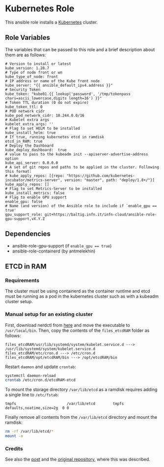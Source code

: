 # Kubernetes Role

This ansible role installs a [Kubernetes](https://kubernetes.io/) cluster.

## Role Variables

The variables that can be passed to this role and a brief description about them are as follows:

    # Version to install or latest
    kube_version: 1.28.7
    # Type of node front or wn
    kube_type_of_node: front
    # IP address or name of the Kube front node
    kube_server: "{{ ansible_default_ipv4.address }}"
    # Security Token
    kube_token: "kube01.{{ lookup('password', '/tmp/tokenpass chars=ascii_lowercase,digits length=16') }}"
    # Token TTL duration (0 do not expire)
    kube_token_ttl: 0
    # POD network cidr
    kube_pod_network_cidr: 10.244.0.0/16
    # Kubelet extra args
    kubelet_extra_args: ''
    # Flag to set HELM to be installed
    kube_install_helm: true
    # If true, running kubernetes etcd in ramdisk
    etcd_in_RAM: true
    # Deploy the Dashboard
    kube_deploy_dashboard:  true
    # value to pass to the kubeadm init --apiserver-advertise-address option
    kube_api_server: 0.0.0.0
    # A set of git repos and paths to be applied in the cluster. Following this format:
    # kube_apply_repos: [{repo: "https://github.com/kubernetes-incubator/metrics-server", version: "master", path: "deploy/1.8+/"}]
    kube_apply_repos: []
    # Flag to set Metrics-Server to be installed
    kube_install_metrics: false
    # Flag to enable GPU support
    enable_gpu: false
    # Name (and version) of the Ansible role to include if `enable_gpu == true'
    gpu_support_role: git+https://baltig.infn.it/infn-cloud/ansible-role-gpu-support,vX.Y.Z

## Dependencies

- ansible-role-gpu-support (if `enable_gpu == true`)
- ansible-role-containerd (by antmelekhin)

## ETCD in RAM

### Requirements

The cluster must be using containerd as the container runtime and etcd must be running as a pod in the kubernetes cluster such as with a kubeadm cluster setup.

### Manual setup for an existing cluster

First, download nerdctl from [here](https://github.com/containerd/nerdctl) and move the executable to `/usr/local/bin`. Then, copy the contents of the `files_etcdRAM` folder as follows:

```text
files_etcdRAM/usr/lib/systemd/system/kubelet.service.d ---> /usr/lib/systemd/system/kubelet.service.d
files_etcdRAM/etc/cron.d ---> /etc/cron.d
files_etcdRAM/opt/etcdRAM/bin ---> /opt/etcdRAM/bin
```

Restart `daemon` and update `crontab`:

```bash
systemctl daemon-reload
crontab /etc/cron.d/etcdRAM-etcd
```

To mount the storage directory `/var/lib/etcd` as a ramdisk requires adding a single line to `/etc/fstab`:

```text
tmpfs                       /var/lib/etcd        tmpfs   defaults,noatime,size=2g  0 0
```

Finally remove all contents from the `/var/lib/etcd` directory and mount the ramdisk:

```bash
rm -rf /var/lib/etcd/*
mount -a
```

### Credits

See also the [post](https://brakkee.org/site/2023/02/14/silencing-kubernetes-at-home/) and the [original repository](https://git.wamblee.org/blog/code/src/branch/main/etcd-inmemory), where this was described.
